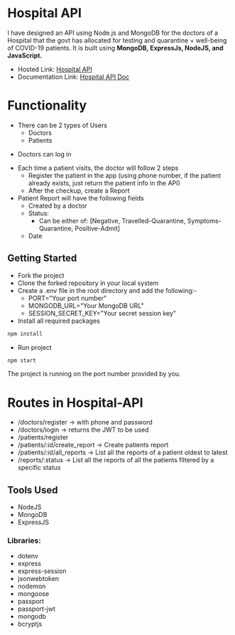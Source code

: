 # Hospital API

I have designed an API using Node.js and MongoDB for the doctors of a Hospital that the govt has allocated for testing and quarantine + well-being of COVID-19 patients.
It is built using **MongoDB, ExpressJs, NodeJS, and JavaScript.**

-   Hosted Link: [Hospital API](https://hospital-api-yim0.onrender.com)
-   Documentation Link: [Hospital API Doc](https://documenter.getpostman.com/view/28801098/2s9XxySE1V)

# Functionality

-   There can be 2 types of Users
    -   Doctors
    -   Patients

*   Doctors can log in

-   Each time a patient visits, the doctor will follow 2 steps
    -   Register the patient in the app (using phone number, if the patient already exists, just
        return the patient info in the API)
    -   After the checkup, create a Report
-   Patient Report will have the following fields
    -   Created by a doctor
    -   Status:
        -   Can be either of: [Negative, Travelled-Quarantine, Symptoms-Quarantine,
            Positive-Admit]
    -   Date

## Getting Started

-   Fork the project
-   Clone the forked repository in your local system
-   Create a .env file in the root directory and add the following:-
    -   PORT="Your port number"
    -   MONGODB_URL="Your MongoDB URL"
    -   SESSION_SECRET_KEY="Your secret session key"
-   Install all required packages

```bash
npm install
```

-   Run project

```bash
npm start
```

The project is running on the port number provided by you.

# Routes in Hospital-API

-   /doctors/register → with phone and password
-   /doctors/login → returns the JWT to be used
-   /patients/register
-   /patients/:id/create_report → Create patients report
-   /patients/:id/all_reports → List all the reports of a patient oldest to latest
-   /reports/:status → List all the reports of all the patients filtered by a specific status

## Tools Used

-   NodeJS
-   MongoDB
-   ExpressJS

### Libraries:

-   dotenv
-   express
-   express-session
-   jsonwebtoken
-   nodemon
-   mongoose
-   passport
-   passport-jwt
-   mongodb
-   bcryptjs
